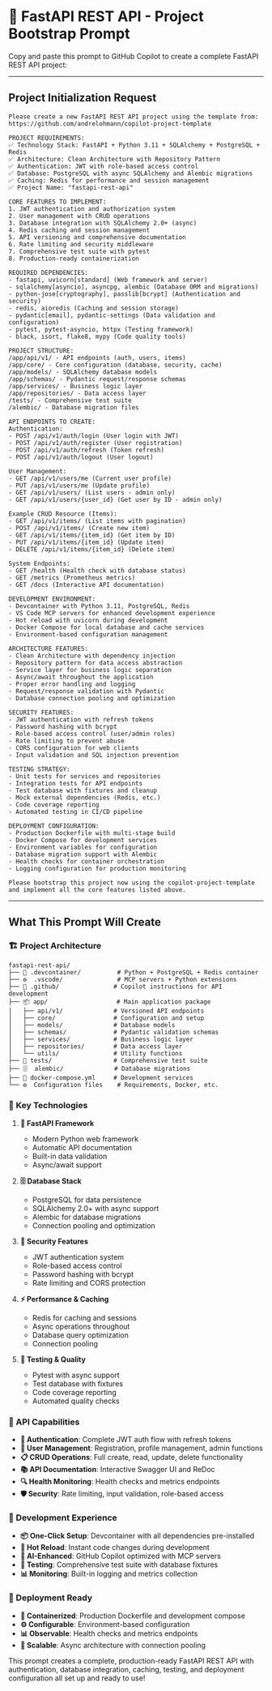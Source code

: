 # 🚀 FastAPI REST API - Project Bootstrap Prompt

Copy and paste this prompt to GitHub Copilot to create a complete FastAPI REST API project:

---

## Project Initialization Request

```text
Please create a new FastAPI REST API project using the template from:
https://github.com/andrelohmann/copilot-project-template

PROJECT REQUIREMENTS:
✅ Technology Stack: FastAPI + Python 3.11 + SQLAlchemy + PostgreSQL + Redis
✅ Architecture: Clean Architecture with Repository Pattern
✅ Authentication: JWT with role-based access control
✅ Database: PostgreSQL with async SQLAlchemy and Alembic migrations
✅ Caching: Redis for performance and session management
✅ Project Name: "fastapi-rest-api"

CORE FEATURES TO IMPLEMENT:
1. JWT authentication and authorization system
2. User management with CRUD operations
3. Database integration with SQLAlchemy 2.0+ (async)
4. Redis caching and session management
5. API versioning and comprehensive documentation
6. Rate limiting and security middleware
7. Comprehensive test suite with pytest
8. Production-ready containerization

REQUIRED DEPENDENCIES:
- fastapi, uvicorn[standard] (Web framework and server)
- sqlalchemy[asyncio], asyncpg, alembic (Database ORM and migrations)
- python-jose[cryptography], passlib[bcrypt] (Authentication and security)
- redis, aioredis (Caching and session storage)
- pydantic[email], pydantic-settings (Data validation and configuration)
- pytest, pytest-asyncio, httpx (Testing framework)
- black, isort, flake8, mypy (Code quality tools)

PROJECT STRUCTURE:
/app/api/v1/ - API endpoints (auth, users, items)
/app/core/ - Core configuration (database, security, cache)
/app/models/ - SQLAlchemy database models
/app/schemas/ - Pydantic request/response schemas
/app/services/ - Business logic layer
/app/repositories/ - Data access layer
/tests/ - Comprehensive test suite
/alembic/ - Database migration files

API ENDPOINTS TO CREATE:
Authentication:
- POST /api/v1/auth/login (User login with JWT)
- POST /api/v1/auth/register (User registration)
- POST /api/v1/auth/refresh (Token refresh)
- POST /api/v1/auth/logout (User logout)

User Management:
- GET /api/v1/users/me (Current user profile)
- PUT /api/v1/users/me (Update profile)
- GET /api/v1/users/ (List users - admin only)
- GET /api/v1/users/{user_id} (Get user by ID - admin only)

Example CRUD Resource (Items):
- GET /api/v1/items/ (List items with pagination)
- POST /api/v1/items/ (Create new item)
- GET /api/v1/items/{item_id} (Get item by ID)
- PUT /api/v1/items/{item_id} (Update item)
- DELETE /api/v1/items/{item_id} (Delete item)

System Endpoints:
- GET /health (Health check with database status)
- GET /metrics (Prometheus metrics)
- GET /docs (Interactive API documentation)

DEVELOPMENT ENVIRONMENT:
- Devcontainer with Python 3.11, PostgreSQL, Redis
- VS Code MCP servers for enhanced development experience
- Hot reload with uvicorn during development
- Docker Compose for local database and cache services
- Environment-based configuration management

ARCHITECTURE FEATURES:
- Clean Architecture with dependency injection
- Repository pattern for data access abstraction
- Service layer for business logic separation
- Async/await throughout the application
- Proper error handling and logging
- Request/response validation with Pydantic
- Database connection pooling and optimization

SECURITY FEATURES:
- JWT authentication with refresh tokens
- Password hashing with bcrypt
- Role-based access control (user/admin roles)
- Rate limiting to prevent abuse
- CORS configuration for web clients
- Input validation and SQL injection prevention

TESTING STRATEGY:
- Unit tests for services and repositories
- Integration tests for API endpoints
- Test database with fixtures and cleanup
- Mock external dependencies (Redis, etc.)
- Code coverage reporting
- Automated testing in CI/CD pipeline

DEPLOYMENT CONFIGURATION:
- Production Dockerfile with multi-stage build
- Docker Compose for development services
- Environment variables for configuration
- Database migration support with Alembic
- Health checks for container orchestration
- Logging configuration for production monitoring

Please bootstrap this project now using the copilot-project-template and implement all the core features listed above.
```

---

## What This Prompt Will Create

### 🏗️ Project Architecture
```
fastapi-rest-api/
├── 🐳 .devcontainer/          # Python + PostgreSQL + Redis container
├── ⚙️  .vscode/               # MCP servers + Python extensions
├── 🤖 .github/               # Copilot instructions for API development
├── 📦 app/                   # Main application package
│   ├── api/v1/              # Versioned API endpoints
│   ├── core/                # Configuration and setup
│   ├── models/              # Database models
│   ├── schemas/             # Pydantic validation schemas
│   ├── services/            # Business logic layer
│   ├── repositories/        # Data access layer
│   └── utils/               # Utility functions
├── 🧪 tests/                 # Comprehensive test suite
├── 🗄️  alembic/              # Database migrations
├── 🐳 docker-compose.yml     # Development services
└── ⚙️  Configuration files    # Requirements, Docker, etc.
```

### 🔧 Key Technologies

1. **🚀 FastAPI Framework**
   - Modern Python web framework
   - Automatic API documentation
   - Built-in data validation
   - Async/await support

2. **🗄️ Database Stack**
   - PostgreSQL for data persistence
   - SQLAlchemy 2.0+ with async support
   - Alembic for database migrations
   - Connection pooling and optimization

3. **🔐 Security Features**
   - JWT authentication system
   - Role-based access control
   - Password hashing with bcrypt
   - Rate limiting and CORS protection

4. **⚡ Performance & Caching**
   - Redis for caching and sessions
   - Async operations throughout
   - Database query optimization
   - Connection pooling

5. **🧪 Testing & Quality**
   - Pytest with async support
   - Test database with fixtures
   - Code coverage reporting
   - Automated quality checks

### 📡 API Capabilities

- **🔑 Authentication**: Complete JWT auth flow with refresh tokens
- **👥 User Management**: Registration, profile management, admin functions
- **📋 CRUD Operations**: Full create, read, update, delete functionality
- **📚 API Documentation**: Interactive Swagger UI and ReDoc
- **🔍 Health Monitoring**: Health checks and metrics endpoints
- **🛡️ Security**: Rate limiting, input validation, role-based access

### 🚀 Development Experience

- **📦 One-Click Setup**: Devcontainer with all dependencies pre-installed
- **🔄 Hot Reload**: Instant code changes during development
- **🤖 AI-Enhanced**: GitHub Copilot optimized with MCP servers
- **🧪 Testing**: Comprehensive test suite with database fixtures
- **📊 Monitoring**: Built-in logging and metrics collection

### 🐳 Deployment Ready

- **🐳 Containerized**: Production Dockerfile and development compose
- **⚙️ Configurable**: Environment-based configuration
- **📊 Observable**: Health checks and metrics endpoints
- **🔄 Scalable**: Async architecture with connection pooling

This prompt creates a complete, production-ready FastAPI REST API with authentication, database integration, caching, testing, and deployment configuration all set up and ready to use!
